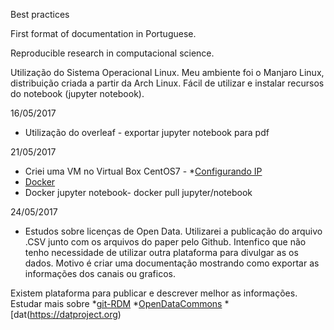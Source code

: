 Best practices

First format of documentation in Portuguese. 

Reproducible research in computacional science.


Utilização do Sistema Operacional Linux.
 Meu ambiente foi o Manjaro Linux, distribuição criada a partir da Arch Linux.
  Fácil de utilizar e instalar recursos do notebook (jupyter notebook).
  

16/05/2017
* Utilização do overleaf -  exportar jupyter notebook para pdf


21/05/2017

* Criei uma VM no Virtual Box 
  CentOS7 - 
 *[Configurando IP](https://github.com/EstevesDouglas/ZABBIX-Unicamp-Community/wiki/CentOS7-VM-Configurando-IP-Fixo-no-S.O)
* [Docker](https://www.digitalocean.com/community/tutorials/how-to-install-and-use-docker-on-centos-7)
* Docker jupyter notebook- docker pull jupyter/notebook


24/05/2017
 * Estudos sobre licenças de Open Data.
 Utilizarei a publicação do arquivo .CSV junto com os arquivos do paper pelo Github. 
 Intenfico que não tenho necessidade de utilizar outra plataforma para divulgar as os dados.
 Motivo é criar uma documentação mostrando como exportar as informações dos canais ou graficos.
 
 Existem plataforma para publicar e descrever melhor as informações. 
 Estudar mais sobre
 *[git-RDM](https://github.com/ctjacobs/git-rdm)
 *[OpenDataCommons](https://opendatacommons.org)
 *[dat(https://datproject.org)
